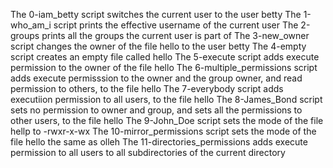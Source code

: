 The 0-iam_betty script switches the current user to the user betty
The 1-who_am_i script prints the effective username of the current user
The 2-groups prints all the groups the current user is part of
The 3-new_owner  script changes the owner of the file hello to the user betty
The 4-empty script creates an empty file called hello
The 5-execute script adds execute permission to the owner of the file hello
The 6-multiple_permissions script adds execute permisssion to the owner and the group owner, and read permission to others, to the file hello
The 7-everybody script adds executiion permission to all users, to the file hello
The 8-James_Bond script sets no permission to owner and group, and sets all the permissions to other users, to the file hello
The 9-John_Doe script sets the mode of the file hellp to -rwxr-x-wx
The 10-mirror_permissions script sets the mode of the file hello the same as olleh
The 11-directories_permissions adds execute permission to all users to all subdirectories of the current directory
